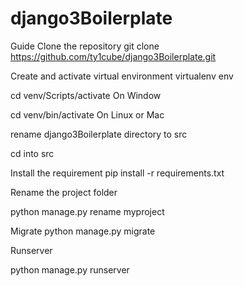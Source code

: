 # django3Boilerplate

Guide
Clone the repository
git clone https://github.com/ty1cube/django3Boilerplate.git

Create and activate virtual environment
virtualenv env

cd venv/Scripts/activate      On Window

cd venv/bin/activate          On Linux or Mac

rename django3Boilerplate directory to src

cd into src

Install the requirement
pip install -r requirements.txt

Rename the project folder

python manage.py rename myproject


Migrate
python manage.py migrate


Runserver

python manage.py runserver
